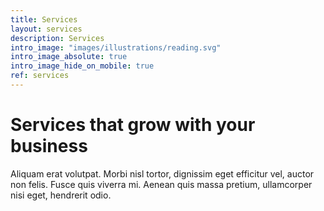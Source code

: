 ```yaml
---
title: Services
layout: services
description: Services
intro_image: "images/illustrations/reading.svg"
intro_image_absolute: true
intro_image_hide_on_mobile: true
ref: services
---
```


# Services that grow with your business

Aliquam erat volutpat. Morbi nisl tortor, dignissim eget efficitur vel, auctor non felis. Fusce quis viverra mi. Aenean quis massa pretium, ullamcorper nisi eget, hendrerit odio.
